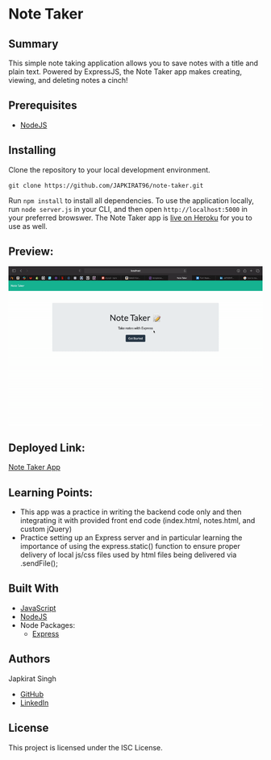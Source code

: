 # Note Taker

## Summary

This simple note taking application allows you to save notes with a title and plain text. Powered by ExpressJS, the Note Taker app makes creating, viewing, and deleting notes a cinch!

## Prerequisites

- [NodeJS](https://nodejs.org/)

## Installing

Clone the repository to your local development environment.

```
git clone https://github.com/JAPKIRAT96/note-taker.git
```

Run `npm install` to install all dependencies. To use the application locally, run `node server.js` in your CLI, and then open `http://localhost:5000` in your preferred browswer. The Note Taker app is [live on Heroku]() for you to use as well.

## Preview:

![Application Preview](demo.gif)

## Deployed Link:

[Note Taker App]()

## Learning Points:

- This app was a practice in writing the backend code only and then integrating it with provided front end code (index.html, notes.html, and custom jQuery)
- Practice setting up an Express server and in particular learning the importance of using the express.static() function to ensure proper delivery of local js/css files used by html files being delivered via .sendFile();

## Built With

- [JavaScript](https://developer.mozilla.org/en-US/docs/Web/JavaScript)
- [NodeJS](https://nodejs.org/)
- Node Packages:
  - [Express](https://www.npmjs.com/package/express)

## Authors

Japkirat Singh

- [GitHub](https://github.com/JAPKIRAT96)
- [LinkedIn](https://www.linkedin.com/in/japkirat-singh-7831b81b1/)

## License

This project is licensed under the ISC License.
